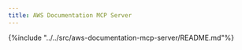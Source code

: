 ```yaml
---
title: AWS Documentation MCP Server
---
```


{%include "../../src/aws-documentation-mcp-server/README.md"%}
